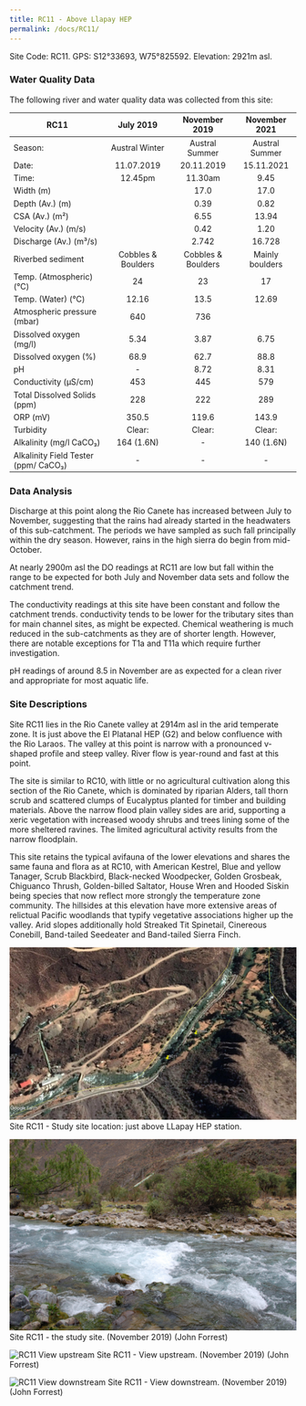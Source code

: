```yaml
---
title: RC11 - Above Llapay HEP
permalink: /docs/RC11/
--- 
```


Site Code: RC11.  GPS: S12°33693, W75°825592. Elevation:
2921m asl.

### Water Quality Data

The following river and water quality data was collected from this site:

|     RC11                                    |          July 2019        |        November 2019      |      November 2021     |
|---------------------------------------------|:-------------------------:|:-------------------------:|:----------------------:|
|     Season:                                 |       Austral Winter      |       Austral Summer      |      Austral Summer    |
|     Date:                                   |         11.07.2019        |         20.11.2019        |        15.11.2021      |
|     Time:                                   |           12.45pm         |           11.30am         |           9.45         |
|     Width (m)                               |                           |            17.0           |           17.0         |
|     Depth (Av.) (m)                         |                           |            0.39           |           0.82         |
|     CSA (Av.) (m²)                          |                           |            6.55           |          13.94         |
|     Velocity (Av.) (m/s)                    |                           |            0.42           |           1.20         |
|     Discharge (Av.) (m³/s)                  |                           |            2.742          |          16.728        |
|     Riverbed sediment                       |     Cobbles & Boulders    |     Cobbles & Boulders    |     Mainly boulders    |
|     Temp. (Atmospheric) (°C)                |             24            |             23            |            17          |
|     Temp. (Water) (°C)                      |            12.16          |            13.5           |          12.69         |
|     Atmospheric pressure (mbar)             |             640           |             736           |                        |
|     Dissolved oxygen (mg/l)                 |            5.34           |            3.87           |           6.75         |
|     Dissolved oxygen (%)                    |            68.9           |            62.7           |           88.8         |
|     pH                                      |              -            |            8.72           |           8.31         |
|     Conductivity (µS/cm)                    |             453           |             445           |           579          |
|     Total Dissolved Solids (ppm)            |             228           |             222           |           289          |
|     ORP (mV)                                |            350.5          |            119.6          |          143.9         |
|     Turbidity                               |           Clear:          |           Clear:          |          Clear:        |
|     Alkalinity (mg/l CaCO₃)                 |         164 (1.6N)        |              -            |        140 (1.6N)      |
|     Alkalinity Field Tester (ppm/ CaCO₃)    |              -            |              -            |            -           |

### Data Analysis
Discharge at this point along the Rio Canete has increased between July to November, suggesting that the rains had already started in the headwaters of this sub-catchment. The periods we have sampled as such fall principally within the dry season. However, rains in the high sierra do begin from mid-October.                                                                                  

At nearly 2900m asl the DO readings at RC11 are low but fall within the range to be expected for both July and November data sets and follow the catchment trend.

The conductivity readings at this site have been constant and follow the catchment trends. conductivity tends to be lower for the tributary sites than for main channel sites, as might be expected. Chemical weathering is much reduced in the sub-catchments as they are of shorter length. However, there are notable exceptions for T1a and T11a which require further investigation.  

pH readings of around 8.5 in November are as expected for a clean river and appropriate for most aquatic life.

### Site Descriptions
Site RC11 lies in the Rio Canete valley at 2914m asl in the arid temperate zone. It is just above the El Platanal HEP (G2) and below confluence with the Rio Laraos. The valley at this point is narrow with a pronounced v-shaped profile and steep valley. River flow is year-round and fast at this point. 

The site is similar to RC10, with little or no agricultural cultivation along this section of the Rio Canete, which is dominated by riparian Alders, tall thorn scrub and scattered clumps of Eucalyptus planted for timber and building materials. Above the narrow flood plain valley sides are arid, supporting a xeric vegetation with increased woody shrubs and trees lining some of the more sheltered ravines. The limited agricultural activity results from the narrow floodplain. 

This site retains the typical avifauna of the lower elevations and shares the same fauna and flora as at RC10, with American Kestrel, Blue and yellow Tanager, Scrub Blackbird, Black-necked Woodpecker, Golden Grosbeak, Chiguanco Thrush, Golden-billed Saltator, House Wren and Hooded Siskin being species that now reflect more strongly the temperature zone community. The hillsides at this elevation have more extensive areas of relictual Pacific woodlands that typify vegetative associations higher up the valley. Arid slopes additionally hold Streaked Tit Spinetail, Cinereous Conebill, Band-tailed Seedeater and Band-tailed Sierra Finch.


![RC11 View upstream](/assets/SiteDescriptions/RC11/RC11LlapayHEP.jpg)
Site RC11 - Study site location: just above LLapay HEP station. 


![Site RC11 - the study site. (John Forrest)](/assets/SiteDescriptions/RC11/RC11Site.jpg)
Site RC11 - the study site.  (November 2019) (John Forrest)


![RC11 View upstream](/assets/SiteDescriptions/RC11/Rc11Viewupstream.jpg)
Site RC11 - View upstream.  (November 2019) (John Forrest)


![RC11 View downstream](/assets/SiteDescriptions/RC11/RC11Viewdownstream.jpg)
Site RC11 - View downstream.  (November 2019) (John Forrest)

